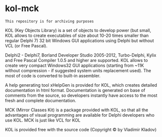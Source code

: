 # kol-mck
    This repository is for archiving purposes
KOL (Key Objects Library) is a set of objects to develop power (but small, KOL allows to create executables of size about 10-20 times smaller than regular Delphi 7) 32 bit Windows GUI applications using Delphi but without VCL (or Free Pascal).

Delphi2 - Delphi7, Borland Developer Studio 2005-2012, Turbo-Delphi, Kylix and Free Pascal Compiler 1.0.5 and higher are supported. KOL allows to create very compact Windows32 GUI applications (starting from ~11K without compression - if suggested system units replacement used). The most of code is converted to built-in assembler.

A help generating tool xHelpGen is provided for KOL, which creates detailed documentation in html format. Documentation is generated on base of comments from the source, so developers instantly have access to the most fresh and complete documentation.

MCK (Mirror Classes Kit) is a package provided with KOL, so that all the advantages of visual programming are available for Delphi developers who use KOL. MCK is just like VCL for KOL

KOL is provided free with the source code (Copyright &copy; by Vladimir Kladov)
